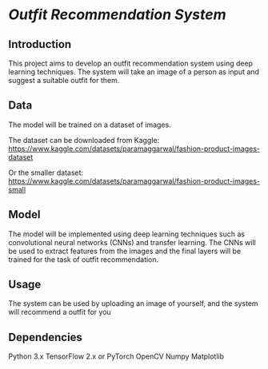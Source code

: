 # *Outfit Recommendation System*
## Introduction
This project aims to develop an outfit recommendation system using deep learning techniques. The system will take an image of a person as input and suggest a suitable outfit for them.

## Data
The model will be trained on a dataset of images.

The dataset can be downloaded from Kaggle:
https://www.kaggle.com/datasets/paramaggarwal/fashion-product-images-dataset

Or the smaller dataset:
https://www.kaggle.com/datasets/paramaggarwal/fashion-product-images-small

## Model
The model will be implemented using deep learning techniques such as convolutional neural networks (CNNs) and transfer learning. The CNNs will be used to extract features from the images and the final layers will be trained for the task of outfit recommendation.

## Usage
The system can be used by uploading an image of yourself, and the system will recommend a outfit for you

## Dependencies
Python 3.x
TensorFlow 2.x or PyTorch
OpenCV
Numpy
Matplotlib


